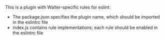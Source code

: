 This is a plugin with Walter-specific rules for eslint:
- The package.json specifies the plugin name, which should be imported in the eslintrc file
- index.js contains rule implementations; each rule should be enabled in the eslintrc file